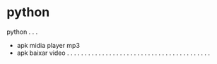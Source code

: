 # python
python . . .

- apk midia player mp3
- apk baixar video
. . . . . . . . . . . . . . . . . . . . . . . . . . . . . . . . . . . . . . . . .
 
